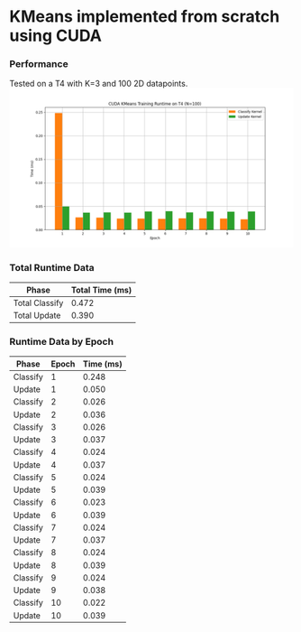 # KMeans implemented from scratch using CUDA

### Performance
Tested on a T4 with K=3 and 100 2D datapoints.  
![CUDA KMeans Training Time Analysis](https://raw.githubusercontent.com/Tyler-Hilbert/CUDA-KMeans/36362c92e2a2f4f22d334d02b7655eeda30e886f/CUDA_Training.png)

### Total Runtime Data
| Phase          | Total Time (ms) |
|----------------|-----------------|
| Total Classify | 0.472           |
| Total Update   | 0.390           |

### Runtime Data by Epoch
| Phase        | Epoch | Time (ms) |
|--------------|-------|-----------|
| Classify     | 1     | 0.248     |
| Update       | 1     | 0.050     |
| Classify     | 2     | 0.026     |
| Update       | 2     | 0.036     |
| Classify     | 3     | 0.026     |
| Update       | 3     | 0.037     |
| Classify     | 4     | 0.024     |
| Update       | 4     | 0.037     |
| Classify     | 5     | 0.024     |
| Update       | 5     | 0.039     |
| Classify     | 6     | 0.023     |
| Update       | 6     | 0.039     |
| Classify     | 7     | 0.024     |
| Update       | 7     | 0.037     |
| Classify     | 8     | 0.024     |
| Update       | 8     | 0.039     |
| Classify     | 9     | 0.024     |
| Update       | 9     | 0.038     |
| Classify     | 10    | 0.022     |
| Update       | 10    | 0.039     |
